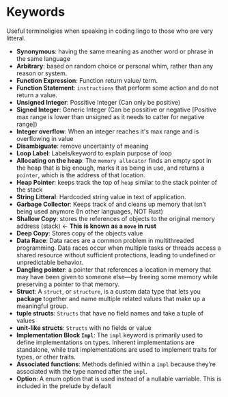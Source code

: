 # Keywords

Useful terminoligies when speaking in coding lingo to those who are very litteral.

* **Synonymous**: having the same meaning as another word or phrase in the same language
* **Arbitrary**: based on random choice or personal whim, rather than any reason or system.
* **Function Expression**: Function return value/ term.
* **Function Statement**: `instructions` that perform some action and do not return a value.
* **Unsigned Integer**: Possitive Integer (Can only be positive)
* **Signed Integer**: Generic Integer (Can be possitive or negative [Positive max range is lower than unsigned as it needs to catter for negative range])
* **Integer overflow**: When an integer reaches it's max range and is overflowing in value
* **Disambiguate**: remove uncertainty of meaning
* **Loop Label**: Labels/keyword to explain purpose of loop
* **Allocating on the heap**: The `memory allocator` finds an empty spot in the heap that is big enough, marks it as being in use, and returns a `pointer`, which is the address of that location.
* **Heap Pointer**: keeps track the top of `heap` similar to the stack pointer of the stack
* **String Litteral**: Hardcoded string value in text of application.
* **Garbage Collector**: Keeps track of and cleans up memory that isn’t being used anymore (In other languages, NOT Rust)
* **Shallow Copy**: stores the references of objects to the original memory address (stack) <- **This is known as a `move` in rust**
* **Deep Copy**: Stores copy of the objects value
* **Data Race**: Data races are a common problem in multithreaded programming. Data races occur when multiple tasks or threads access a shared resource without sufficient protections, leading to undefined or unpredictable behavior.
* **Dangling pointer**: a pointer that references a location in memory that may have been given to someone else—by freeing some memory while preserving a pointer to that memory.
* **Struct**: A `struct`, or `structure`, is a custom data type that lets you **package** together and name multiple related values that make up a meaningful group. 
* **tuple structs**: `Structs` that have no field names and take a tuple of values
* **unit-like structs**: `Structs` with no fields or value
* **Implementation Block `Impl`**: The `impl` keyword is primarily used to define implementations on types. Inherent implementations are standalone, while trait implementations are used to implement traits for types, or other traits.
* **Associated functions**: Methods definied within a `impl` because they’re associated with the type named after the `impl`.
* **Option<T>**: A enum option that is used instead of a nullable varriable. This is included in the prelude by default